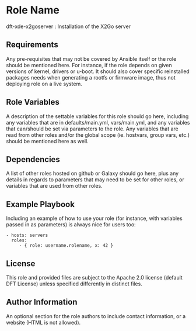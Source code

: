 Role Name
=========

dft-xde-x2goserver : Installation of the X2Go server

Requirements
------------

Any pre-requisites that may not be covered by Ansible itself or the role should be mentioned here.
For instance, if the role depends on given versions of kernel, drivers or u-boot.
It should also cover specific reinstalled packages needs when generating a rootfs or firmware image, thus not deploying role on a live system.

Role Variables
--------------

A description of the settable variables for this role should go here, including any variables that are in defaults/main.yml, vars/main.yml, and any variables that can/should be set via parameters to the role. Any variables that are read from other roles and/or the global scope (ie. hostvars, group vars, etc.) should be mentioned here as well.

Dependencies
------------

A list of other roles hosted on github or Galaxy should go here, plus any details in regards to parameters that may need to be set for other roles, or variables that are used from other roles.

Example Playbook
----------------

Including an example of how to use your role (for instance, with variables passed in as parameters) is always nice for users too:

    - hosts: servers
      roles:
         - { role: username.rolename, x: 42 }

License
-------

This role and provided files are subject to the Apache 2.0 license (default DFT License) unless specified differently in distinct files.


Author Information
------------------

An optional section for the role authors to include contact information, or a website (HTML is not allowed).
